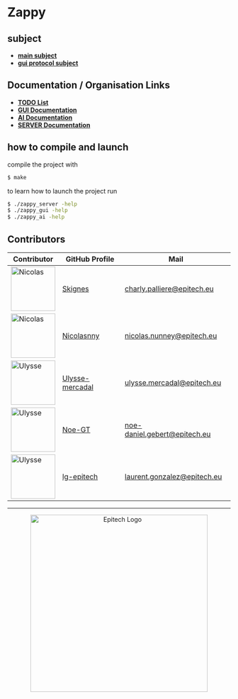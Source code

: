 # Zappy

## subject
- [**main subject**](https://intra.epitech.eu/module/2024/B-YEP-400/LYN-4-1/acti-664618/project/file/subject/B-YEP-400_zappy.pdf)
- [**gui protocol subject**](https://intra.epitech.eu/module/2024/B-YEP-400/LYN-4-1/acti-664618/project/file/subject/B-YEP-400_zappy_GUI_protocol.pdf)
## Documentation / Organisation Links

- [**TODO List**](./TODO.md)
- [**GUI Documentation**](./documentation/GUI.md)
- [**AI Documentation**](https://media1.tenor.com/m/jSakpprrHBEAAAAd/shrek-smirk.gif)
- [**SERVER Documentation**](https://media1.tenor.com/m/jSakpprrHBEAAAAd/shrek-smirk.gif)
## how to compile and launch
compile the project with
```bash
$ make
```

to learn how to launch the project run
```bash
$ ./zappy_server -help
$ ./zappy_gui -help
$ ./zappy_ai -help
```
## Contributors

| Contributor | GitHub Profile | Mail |
|-------------|---------------| ---------|
| <img src="https://avatars.githubusercontent.com/u/116216779?v=4" width="100" alt="Nicolas"> | [Skignes](https://github.com/skignes) | charly.palliere@epitech.eu
| <img src="https://avatars.githubusercontent.com/u/106173230?v=4" width="100" alt="Nicolas"> | [Nicolasnny](https://github.com/nicolasnny/) | nicolas.nunney@epitech.eu
| <img src="https://avatars.githubusercontent.com/u/146720787?v=4" width="100" alt="Ulysse"> | [Ulysse-mercadal](https://github.com/ulysse-mercadal) | ulysse.mercadal@epitech.eu
| <img src="https://avatars.githubusercontent.com/u/146707849?v=4" width="100" alt="Ulysse"> | [Noe-GT](https://github.com/Noe-GT) | noe-daniel.gebert@epitech.eu
| <img src="https://avatars.githubusercontent.com/u/146029080?v=4" width="100" alt="Ulysse"> | [lg-epitech](https://github.com/lg-epitech) | laurent.gonzalez@epitech.eu
---
<div align="center">
  <img src="https://devfesttoulouse.fr/wp-content/uploads/2024/09/EPI-LOGO-ACCROCHE-2023-QUADRI.png" alt="Epitech Logo"
  width="400"
</div>